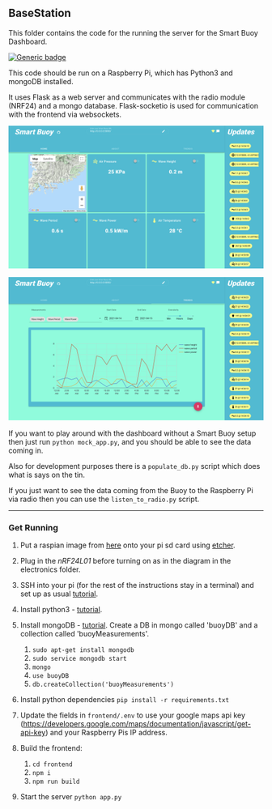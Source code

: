 ## BaseStation

This folder contains the code for the running the server for the
Smart Buoy Dashboard.

[![Generic badge](https://img.shields.io/badge/Live-Demo-red.svg)](https://smart-buoy.t3chflicks.org)

This code should be run on a Raspberry Pi, which has Python3 and mongoDB installed.

It uses Flask as a web server and communicates with the radio module (NRF24) and a mongo database.
Flask-socketio is used for communication with the frontend via websockets.

![dashboard](../../dashboard.png)

![trends](../../trends.png)

If you want to play around with the dashboard without a Smart Buoy setup then just run `python mock_app.py`, and you should be able to see the data coming in.

Also for development purposes there is a `populate_db.py` script which does what is says on the tin.

If you just want to see the data coming from the Buoy to the Raspberry Pi via radio then you can use the `listen_to_radio.py` script.

---

### Get Running
1. Put a raspian image from [here](https://www.raspberrypi.org/downloads/) onto your pi sd card using [etcher](https://www.balena.io/etcher/).
1. Plug in the *nRF24L01* before turning on as in the diagram in the electronics folder.
1. SSH into your pi (for the rest of the instructions stay in a terminal) and set up as usual [tutorial](https://www.youtube.com/watch?v=wvxCNQ5AYPg).
1. Install python3 - [tutorial](https://installvirtual.com/install-python-3-7-on-raspberry-pi/).
1. Install mongoDB - [tutorial](https://andyfelong.com/2019/01/mongodb-3-2-64-bit-running-on-raspberry-pi-3-with-caveats/). Create a DB in mongo called 'buoyDB' and a collection called 'buoyMeasurements'.
    1. `sudo apt-get install mongodb`
    1. `sudo service mongodb start`
    1. `mongo`
    1. `use buoyDB`
    1. `db.createCollection('buoyMeasurements')`
1. Install python dependencies `pip install -r requirements.txt`
7. Update the fields in `frontend/.env` to use your google maps api key (https://developers.google.com/maps/documentation/javascript/get-api-key) and your Raspberry Pis IP address.
1. Build the frontend:
    1. `cd frontend`
    1. `npm i`
    1. `npm run build`

1. Start the server `python app.py`

